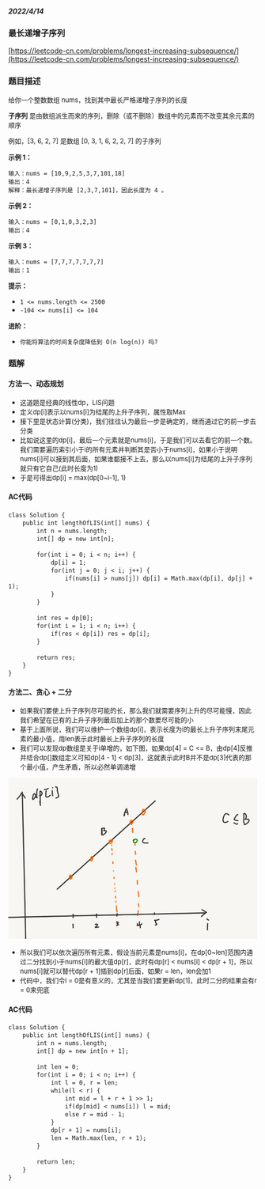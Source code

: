 ##### 2022/4/14 

### 最长递增子序列

[https://leetcode-cn.com/problems/longest-increasing-subsequence/](https://leetcode-cn.com/problems/longest-increasing-subsequence/)

### 题目描述

<font size=2> 

给你一个整数数组 nums，找到其中最长严格递增子序列的长度

**子序列** 是由数组派生而来的序列，删除（或不删除）数组中的元素而不改变其余元素的顺序

例如，[3, 6, 2, 7] 是数组 [0, 3, 1, 6, 2, 2, 7] 的子序列

</font>

<font size=2>**示例 1：**</font>

```
输入：nums = [10,9,2,5,3,7,101,18]
输出：4
解释：最长递增子序列是 [2,3,7,101]，因此长度为 4 。
```

<font size=2>**示例 2：**</font>

```
输入：nums = [0,1,0,3,2,3]
输出：4
```

<font size=2>**示例 3：**</font>

```
输入：nums = [7,7,7,7,7,7,7]
输出：1
```

<font size=2>**提示：**</font>

- `1 <= nums.length <= 2500`
- `-104 <= nums[i] <= 104`

<font size=2>**进阶：**</font>

- `你能将算法的时间复杂度降低到 O(n log(n)) 吗?`


### 题解

#### 方法一、动态规划

- <font size=2>这道题是经典的线性dp，LIS问题</font>
- <font size=2>定义dp[i]表示以nums[i]为结尾的上升子序列，属性取Max</font>
- <font size=2>接下里是状态计算(分类)，我们往往认为最后一步是确定的，继而通过它的前一步去分类</font>
- <font size=2>比如说这里的dp[i]，最后一个元素就是nums[i]，于是我们可以去看它的前一个数。我们需要遍历索引小于i的所有元素并判断其是否小于nums[i]，如果小于说明nums[i]可以接到其后面，如果谁都接不上去，那么以nums[i]为结尾的上升子序列就只有它自己(此时长度为1)</font>
- <font size=2>于是可得出dp[i] = max(dp[0~i-1], 1)</font>

#### AC代码
```
class Solution {
    public int lengthOfLIS(int[] nums) {
        int n = nums.length;
        int[] dp = new int[n];

        for(int i = 0; i < n; i++) {
            dp[i] = 1;
            for(int j = 0; j < i; j++) {
                if(nums[i] > nums[j]) dp[i] = Math.max(dp[i], dp[j] + 1);
            }
        }
        
        int res = dp[0];
        for(int i = 1; i < n; i++) {
            if(res < dp[i]) res = dp[i];
        }

        return res;
    }
}
```

#### 方法二、贪心 + 二分

- <font size=2>如果我们要使上升子序列尽可能的长，那么我们就需要序列上升的尽可能慢，因此我们希望在已有的上升子序列最后加上的那个数要尽可能的小</font>
- <font size=2>基于上面所说，我们可以维护一个数组dp[i]，表示长度为i的最长上升子序列末尾元素的最小值，用len表示此时最长上升子序列的长度</font>
- <font size=2>我们可以发现dp数组是关于i单增的，如下图，如果dp[4] = C <= B，由dp[4]反推并结合dp[]数组定义可知dp[4 - 1] < dp[3]，这就表示此时B并不是dp[3]代表的那个最小值，产生矛盾，所以必然单调递增</font>

![hh](https://github.com/kunkun166/Algorithm-records/blob/main/%E6%8F%92%E5%9B%BE/01.jpg?raw=true)

- <font size=2>所以我们可以依次遍历所有元素，假设当前元素是nums[i]，在dp[0~len]范围内通过二分找到小于nums[i]的最大值dp[r]，此时有dp[r] < nums[i] < dp[r + 1]，所以nums[i]就可以替代dp[r + 1]插到dp[r]后面，如果r = len，len会加1</font>
- <font size=2>代码中，我们令l = 0是有意义的，尤其是当我们要更新dp[1]，此时二分的结果会有r = 0来兜底</font>

#### AC代码

```
class Solution {
    public int lengthOfLIS(int[] nums) {
        int n = nums.length;
        int[] dp = new int[n + 1];

        int len = 0;
        for(int i = 0; i < n; i++) {
            int l = 0, r = len;
            while(l < r) {
                int mid = l + r + 1 >> 1;
                if(dp[mid] < nums[i]) l = mid;
                else r = mid - 1;
            }
            dp[r + 1] = nums[i];
            len = Math.max(len, r + 1);
        }

        return len;
    }
}
```
